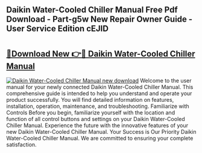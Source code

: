 ## Daikin Water-Cooled Chiller Manual Free Pdf Download - Part-g5w New Repair Owner Guide - User Service Edition cEJID

# <h2><a href="http://bc22659.oget.top/?id=Daikin+Water-Cooled+Chiller+Manual">🔗Download New 👉🔴 Daikin Water-Cooled Chiller Manual</a></h2>

[![Daikin Water-Cooled Chiller Manual new download](https://i.imgur.com/5g1atiW.png)](http://bc22659.oget.top/?id=Daikin+Water-Cooled+Chiller+Manual)
Welcome to the user manual for your newly connected Daikin Water-Cooled Chiller Manual. This comprehensive guide is intended to help you understand and operate your product successfully. You will find detailed information on features, installation, operation, maintenance, and troubleshooting. Familiarize with Controls Before you begin, familiarize yourself with the location and function of all control buttons and settings on your Daikin Water-Cooled Chiller Manual. Experience the future with the innovative features of your new Daikin Water-Cooled Chiller Manual. Your Success is Our Priority Daikin Water-Cooled Chiller Manual. We are committed to ensuring your complete satisfaction.
